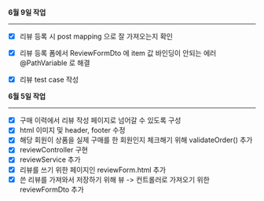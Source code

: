 **6월 9일 작업**

---

- [x] 리뷰 등록 시 post mapping 으로 잘 가져오는지 확인
- [x] 리뷰 등록 폼에서 ReviewFormDto 에 item 값 바인딩이 안되는 에러 @PathVariable 로 해결
- [x] 리뷰 test case 작성


**6월 5일 작업**

---

- [x] 구매 이력에서 리뷰 작성 페이지로 넘어갈 수 있도록 구성
- [x] html 이미지 및 header, footer 수정
- [x] 해당 회원이 상품을 실제 구매를 한 회원인지 체크해기 위해 validateOrder() 추가
- [x] reviewController 구현
- [x] reviewService 추가
- [x] 리뷰를 쓰기 위한 페이지인 reviewForm.html 추가
- [x] 쓴 리뷰를 가져와서 저장하기 위해 뷰 -> 컨트롤러로 가져오기 위한 reviewFormDto 추가
